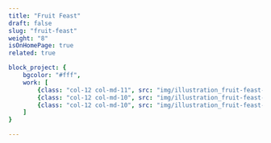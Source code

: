 ```yaml
---
title: "Fruit Feast"
draft: false
slug: "fruit-feast"
weight: "8"
isOnHomePage: true
related: true

block_project: {
	bgcolor: "#fff",
	work: [ 
		{class: "col-12 col-md-11", src: "img/illustration_fruit-feast-01.jpg"},
		{class: "col-12 col-md-10", src: "img/illustration_fruit-feast-02.png"},
		{class: "col-12 col-md-10", src: "img/illustration_fruit-feast-03.png"},
	]
}

---
```

